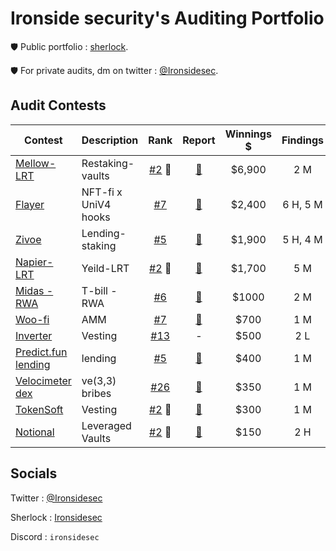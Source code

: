 # Ironside security's Auditing Portfolio

🛡️ Public portfolio : [sherlock](https://audits.sherlock.xyz/watson/Ironsidesec).

🛡️ For private audits, dm on twitter : [@Ironsidesec](https://x.com/Ironsidesec).


## Audit Contests
|Contest|Description|Rank|Report|Winnings $|Findings|
|-------|-----------|:--:|:----:|:----:|:------:|
|[Mellow-LRT](https://audits.sherlock.xyz/contests/423)|Restaking-vaults|  [#2](https://audits.sherlock.xyz/contests/423/leaderboard) 🥈 |[📄](https://github.com/search?q=repo%3Asherlock-audit%2F2024-06-mellow-judging+ironsidesec+label%3AReward+++&type=issues&state=closed)| $6,900 | 2 M |
|[Flayer](https://audits.sherlock.xyz/contests/468)|NFT-fi x UniV4 hooks|  [#7](https://audits.sherlock.xyz/contests/468/leaderboard)|[📄](https://github.com/search?q=repo%3Asherlock-audit%2F2024-08-flayer-judging+ironsidesec&type=issues)| $2,400 | 6 H, 5 M |
|[Zivoe](https://audits.sherlock.xyz/contests/280)|Lending-staking|  [#5](https://audits.sherlock.xyz/contests/280/leaderboard) |[📄](https://github.com/search?q=repo%3Asherlock-audit%2F2024-03-zivoe-judging+ironsidesec+label%3AReward&type=issues)| $1,900 | 5 H, 4 M |
|[Napier-LRT](https://audits.sherlock.xyz/contests/369)|Yeild-LRT|  [#2](https://audits.sherlock.xyz/contests/369/leaderboard) 🥈 |[📄](https://github.com/search?q=repo%3Asherlock-audit%2F2024-05-napier-update-judging+ironsidesec+label%3Areward&type=issues)| $1,700 | 5 M |
|[Midas - RWA](https://audits.sherlock.xyz/contests/495)|T-bill - RWA|  [#6](https://audits.sherlock.xyz/contests/495/leaderboard)|[📄](https://github.com/search?q=repo%3Asherlock-audit%2F2024-08-midas-minter-redeemer-judging+ironsidesec+label%3Areward+label%3Aduplicate&type=issues)| $1000 | 2 M |
|[Woo-fi](https://audits.sherlock.xyz/contests/277)|AMM|  [#7](https://audits.sherlock.xyz/contests/277/leaderboard)|[📄](https://github.com/sherlock-audit/2024-03-woofi-swap-judging/issues/162)| $700 | 1 M |
|[Inverter](https://app.hats.finance/audit-competitions/inverter-network-0xe47e52c4fea05e555920f1dcdcc6fb8eca103eeb/scope)|Vesting| [#13](https://app.hats.finance/audit-competitions/inverter-network-0xe47e52c4fea05e555920f1dcdcc6fb8eca103eeb/leaderboard)| - | $500 | 2 L |
|[Predict.fun lending](https://audits.sherlock.xyz/contests/561)|lending|  [#5](https://audits.sherlock.xyz/contests/561/leaderboard)|[📄](https://github.com/sherlock-audit/2024-09-predict-fun-judging/issues/266)| $400 | 1 M |
|[Velocimeter dex](https://audits.sherlock.xyz/contests/442)|ve(3,3) bribes|  [#26](https://audits.sherlock.xyz/contests/442/leaderboard)|[📄](https://github.com/sherlock-audit/2024-06-velocimeter-judging/issues/442)| $350 | 1 M |
|[TokenSoft](https://audits.sherlock.xyz/contests/285)|Vesting|  [#2](https://audits.sherlock.xyz/contests/285/leaderboard) 🥈 |[📄](https://github.com/sherlock-audit/2024-05-tokensoft-distributor-contracts-update-judging/issues/26)| $300 | 1 M |
|[Notional](https://audits.sherlock.xyz/contests/446)|Leveraged Vaults|  [#2](https://audits.sherlock.xyz/contests/446/leaderboard) 🥈 |[📄](https://github.com/search?q=repo%3Asherlock-audit%2F2024-06-leveraged-vaults-judging+ironsidesec+label%3AReward+++&type=issues&state=closed)| $150 | 2 H |

## Socials

Twitter : [@Ironsidesec](https://x.com/Ironsidesec)

Sherlock : [Ironsidesec](https://audits.sherlock.xyz/watson/Ironsidesec)

Discord : `ironsidesec`

